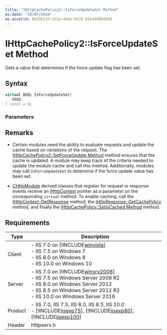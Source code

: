 ```yaml
---
title: "IHttpCachePolicy2::IsForceUpdateSet Method"
ms.date: "10/07/2016"
ms.assetid: 68106133-322a-4e6a-9178-b5e4496bd438
---
```

# IHttpCachePolicy2::IsForceUpdateSet Method
Gets a value that determines if the force update flag has been set.  
  
## Syntax  
  
```cpp  
virtual BOOL IsForceUpdateSet(  
   VOID  
) const = 0;  
```  
  
### Parameters  
  
## Remarks  
  
- Certain modules need the ability to evaluate requests and update the cache based on variations of the request. The [IHttpCachePolicy2::SetForceUpdate Method](../../web-development-reference/native-code-api-reference/ihttpcachepolicy2-setforceupdate-method.md) method ensures that the cache is updated. A module may keep track of the criteria needed to update the module cache and call this method. Additionally, modules may call `IsForceUpdateSet` to determine if the force update value has been set.  
  
- [CHttpModule](../../web-development-reference/native-code-api-reference/chttpmodule-class.md) derived classes that register for request or response events receive an [IHttpContext](../../web-development-reference/native-code-api-reference/ihttpcontext-interface.md) pointer as a parameter on the corresponding `virtual` method. To enable caching, call the [IHttpContext::GetResponse](../../web-development-reference/native-code-api-reference/ihttpcontext-getresponse-method.md) method, the [IHttpResponse::GetCachePolicy](../../web-development-reference/native-code-api-reference/ihttpresponse-getcachepolicy-method.md) method, and finally the [IHttpCachePolicy::SetIsCached Method](../../web-development-reference/native-code-api-reference/ihttpcachepolicy-setiscached-method.md) method.  
  
## Requirements  
  
|Type|Description|  
|----------|-----------------|  
|Client|-   IIS 7.0 on [!INCLUDE[winvista](../../wmi-provider/includes/winvista-md.md)]<br />-   IIS 7.5 on Windows 7<br />-   IIS 8.0 on Windows 8<br />-   IIS 10.0 on Windows 10|  
|Server|-   IIS 7.0 on [!INCLUDE[winsrv2008](../../wmi-provider/includes/winsrv2008-md.md)]<br />-   IIS 7.5 on Windows Server 2008 R2<br />-   IIS 8.0 on Windows Server 2012<br />-   IIS 8.5 on Windows Server 2012 R2<br />-   IIS 10.0 on Windows Server 2016|  
|Product|-   IIS 7.0, IIS 7.5, IIS 8.0, IIS 8.5, IIS 10.0<br />-   [!INCLUDE[iisexp75](../../web-development-reference/native-code-api-reference/includes/iisexp75-md.md)], [!INCLUDE[iisexp80](../../web-development-reference/native-code-api-reference/includes/iisexp80-md.md)], [!INCLUDE[iisexp100](../../web-development-reference/native-code-api-reference/includes/iisexp100-md.md)]|  
|Header|Httpserv.h|
